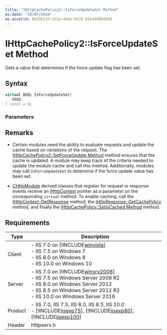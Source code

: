 ```yaml
---
title: "IHttpCachePolicy2::IsForceUpdateSet Method"
ms.date: "10/07/2016"
ms.assetid: 68106133-322a-4e6a-9178-b5e4496bd438
---
```

# IHttpCachePolicy2::IsForceUpdateSet Method
Gets a value that determines if the force update flag has been set.  
  
## Syntax  
  
```cpp  
virtual BOOL IsForceUpdateSet(  
   VOID  
) const = 0;  
```  
  
### Parameters  
  
## Remarks  
  
- Certain modules need the ability to evaluate requests and update the cache based on variations of the request. The [IHttpCachePolicy2::SetForceUpdate Method](../../web-development-reference/native-code-api-reference/ihttpcachepolicy2-setforceupdate-method.md) method ensures that the cache is updated. A module may keep track of the criteria needed to update the module cache and call this method. Additionally, modules may call `IsForceUpdateSet` to determine if the force update value has been set.  
  
- [CHttpModule](../../web-development-reference/native-code-api-reference/chttpmodule-class.md) derived classes that register for request or response events receive an [IHttpContext](../../web-development-reference/native-code-api-reference/ihttpcontext-interface.md) pointer as a parameter on the corresponding `virtual` method. To enable caching, call the [IHttpContext::GetResponse](../../web-development-reference/native-code-api-reference/ihttpcontext-getresponse-method.md) method, the [IHttpResponse::GetCachePolicy](../../web-development-reference/native-code-api-reference/ihttpresponse-getcachepolicy-method.md) method, and finally the [IHttpCachePolicy::SetIsCached Method](../../web-development-reference/native-code-api-reference/ihttpcachepolicy-setiscached-method.md) method.  
  
## Requirements  
  
|Type|Description|  
|----------|-----------------|  
|Client|-   IIS 7.0 on [!INCLUDE[winvista](../../wmi-provider/includes/winvista-md.md)]<br />-   IIS 7.5 on Windows 7<br />-   IIS 8.0 on Windows 8<br />-   IIS 10.0 on Windows 10|  
|Server|-   IIS 7.0 on [!INCLUDE[winsrv2008](../../wmi-provider/includes/winsrv2008-md.md)]<br />-   IIS 7.5 on Windows Server 2008 R2<br />-   IIS 8.0 on Windows Server 2012<br />-   IIS 8.5 on Windows Server 2012 R2<br />-   IIS 10.0 on Windows Server 2016|  
|Product|-   IIS 7.0, IIS 7.5, IIS 8.0, IIS 8.5, IIS 10.0<br />-   [!INCLUDE[iisexp75](../../web-development-reference/native-code-api-reference/includes/iisexp75-md.md)], [!INCLUDE[iisexp80](../../web-development-reference/native-code-api-reference/includes/iisexp80-md.md)], [!INCLUDE[iisexp100](../../web-development-reference/native-code-api-reference/includes/iisexp100-md.md)]|  
|Header|Httpserv.h|
